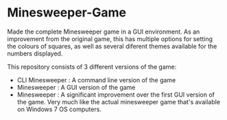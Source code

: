 # Minesweeper-Game

Made the complete Minesweeper game in a GUI environment. As an improvement from the original game, this has multiple options for setting the colours of squares, as well as several diferent themes available for the numbers displayed.

This repository consists of 3 different versions of the game:

* CLI Minesweeper : A command line version of the game
* Minesweeper : A GUI version of the game
* Minesweeper : A significant improvement over the first GUI version of the game. Very much like the actual minesweeper game that's available on Windows 7 OS computers.